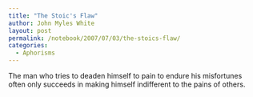 ```yaml
---
title: "The Stoic's Flaw"
author: John Myles White
layout: post
permalink: /notebook/2007/07/03/the-stoics-flaw/
categories:
  - Aphorisms
---
```


The man who tries to deaden himself to pain to endure his misfortunes often only succeeds in making himself indifferent to the pains of others.
